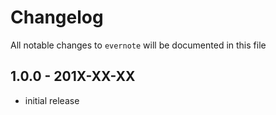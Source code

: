 # Changelog

All notable changes to `evernote` will be documented in this file

## 1.0.0 - 201X-XX-XX

- initial release
